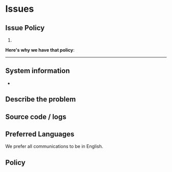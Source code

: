 <!-- TODO: ISSUES.md-->
# Issues

## Issue Policy

1.

**Here's why we have that policy**:

---

## System information

-

## Describe the problem

## Source code / logs

## Preferred Languages

We prefer all communications to be in English.

## Policy
